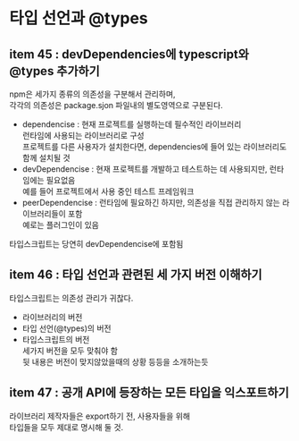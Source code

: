 # 타입 선언과 @types

## item 45 : devDependencies에 typescript와 @types 추가하기  
npm은 세가지 종류의 의존성을 구분해서 관리하며,  
각각의 의존성은 package.sjon 파일내의 별도영역으로 구분된다.  

 - dependencise : 현재 프로젝트를 실행하는데 필수적인 라이브러리  
                  런타임에 사용되는 라이브러리로 구성  
                  프로젝트를 다른 사용자가 설치한다면, dependencies에 들어 있는 라이브러리도 함께 설치될 것  
 - devDependencise : 현재 프로젝트를 개발하고 테스트하는 데 사용되지만, 런타임에는 필요없음  
                     예를 들어 프로젝트에서 사용 중인 테스트 프레임워크
 - peerDependencise : 런타임에 필요하긴 하지만,  의존성을 직접 관리하지 않는 라이브러리들이 포함  
                      예로는 플러그인이 있음  

타입스크립트는 당연히 devDependencise에 포함됨  

## item 46 : 타입 선언과 관련된 세 가지 버전 이해하기  

타입스크립트는 의존성 관리가 귀찮다.  

- 라이브러리의 버전
- 타입 선언(@types)의 버전
- 타입스크립트의 버전  
세가지 버전을 모두 맞춰야 함  
뒷 내용은 버전이 맞지않았을때의 상황 등등을 소개하는듯  

## item 47 : 공개 API에 등장하는 모든 타입을 익스포트하기  
라이브러리 제작자들은 export하기 전, 사용자들을 위해  
타입들을 모두 제대로 명시해 둘 것.  
